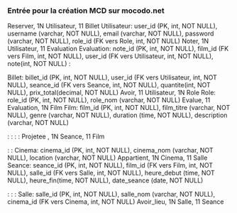 ### Entrée pour la création MCD sur mocodo.net
Reserver, 1N Utilisateur, 11 Billet
Utilisateur: user_id (PK, int, NOT NULL), username (varchar, NOT NULL), email (varchar, NOT NULL), password (varchar, NOT NULL), role_id (FK vers Role, int, NOT NULL)
Noter, 1N Utilisateur, 11 Evaluation
Evaluation: note_id (PK, int, NOT NULL), film_id (FK vers Film, int, NOT NULL), user_id (FK vers Utilisateur, int, NOT NULL), note(int, NOT NULL)
:

Billet: billet_id (PK, int, NOT NULL), user_id (FK vers Utilisateur, int, NOT NULL), seance_id (FK vers Seance, int, NOT NULL), quantite(int, NOT NULL), prix_total(decimal, NOT NULL)
Avoir, 11 Utilisateur, 1N Role
Role: role_id (PK, int, NOT NULL), role_nom (varchar, NOT NULL)
Evalue, 11 Evaluation, 1N Film
Film: film_id (PK, int, NOT NULL), film_titre (varchar, NOT NULL), genre (varchar, NOT NULL), duration (time, NOT NULL), description (varchar, NOT NULL)

:
:
:
:
Projetee , 1N Seance, 11 Film

:
:
Cinema: cinema_id (PK, int, NOT NULL), cinema_nom (varchar, NOT NULL), location (varchar, NOT NULL)
Appartient, 1N Cinema, 11 Salle
Seance: seance_id (PK, int, NOT NULL), film_id (FK vers Film, int, NOT NULL), salle_id (FK vers Salle, int, NOT NULL), heure_debut (time, NOT NULL), heure_fin(time, NOT NULL), date_seance (date, NOT NULL)

:
:
:
Salle: salle_id (PK, int, NOT NULL), salle_nom (varchar, NOT NULL), cinema_id (FK vers Cinema, int, NOT NULL)
Avoir_lieu, 1N Salle, 11 Seance
